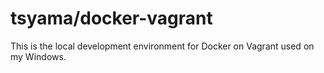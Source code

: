 # tsyama/docker-vagrant

This is the local development environment for Docker on Vagrant used on my Windows.
